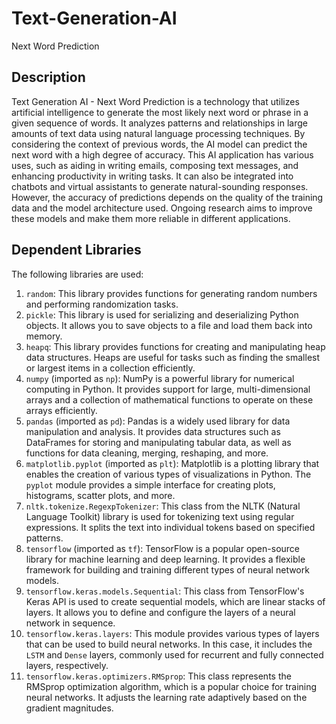 # Text-Generation-AI
Next Word Prediction
## Description
Text Generation AI - Next Word Prediction is a technology that utilizes artificial intelligence to generate the most likely next word or phrase in a given sequence of words. It analyzes patterns and relationships in large amounts of text data using natural language processing techniques. By considering the context of previous words, the AI model can predict the next word with a high degree of accuracy. This AI application has various uses, such as aiding in writing emails, composing text messages, and enhancing productivity in writing tasks. It can also be integrated into chatbots and virtual assistants to generate natural-sounding responses. However, the accuracy of predictions depends on the quality of the training data and the model architecture used. Ongoing research aims to improve these models and make them more reliable in different applications.

## Dependent Libraries 
The following libraries are used:
1. `random`: This library provides functions for generating random numbers and performing randomization tasks.
2. `pickle`: This library is used for serializing and deserializing Python objects. It allows you to save objects to a file and load them back into memory.
3. `heapq`: This library provides functions for creating and manipulating heap data structures. Heaps are useful for tasks such as finding the smallest or largest items in a collection efficiently.
4. `numpy` (imported as `np`): NumPy is a powerful library for numerical computing in Python. It provides support for large, multi-dimensional arrays and a collection of mathematical functions to operate on these arrays efficiently.
5. `pandas` (imported as `pd`): Pandas is a widely used library for data manipulation and analysis. It provides data structures such as DataFrames for storing and manipulating tabular data, as well as functions for data cleaning, merging, reshaping, and more.
6. `matplotlib.pyplot` (imported as `plt`): Matplotlib is a plotting library that enables the creation of various types of visualizations in Python. The `pyplot` module provides a simple interface for creating plots, histograms, scatter plots, and more.
7. `nltk.tokenize.RegexpTokenizer`: This class from the NLTK (Natural Language Toolkit) library is used for tokenizing text using regular expressions. It splits the text into individual tokens based on specified patterns.
8. `tensorflow` (imported as `tf`): TensorFlow is a popular open-source library for machine learning and deep learning. It provides a flexible framework for building and training different types of neural network models.
9. `tensorflow.keras.models.Sequential`: This class from TensorFlow's Keras API is used to create sequential models, which are linear stacks of layers. It allows you to define and configure the layers of a neural network in sequence.
10. `tensorflow.keras.layers`: This module provides various types of layers that can be used to build neural networks. In this case, it includes the `LSTM` and `Dense` layers, commonly used for recurrent and fully connected layers, respectively.
11. `tensorflow.keras.optimizers.RMSprop`: This class represents the RMSprop optimization algorithm, which is a popular choice for training neural networks. It adjusts the learning rate adaptively based on the gradient magnitudes.
